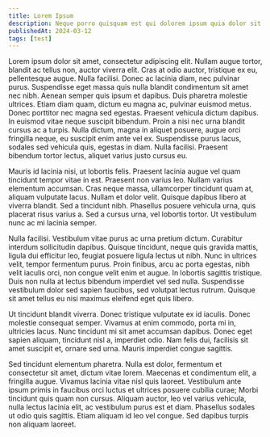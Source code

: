 ```yaml
---
title: Lorem Ipsum
description: Neque porro quisquam est qui dolorem ipsum quia dolor sit amet, consectetur, adipisci velit...
publishedAt: 2024-03-12
tags: [test]
---
```


Lorem ipsum dolor sit amet, consectetur adipiscing elit. Nullam augue tortor, blandit ac tellus non, auctor viverra elit. Cras at odio auctor, tristique ex eu, pellentesque augue. Nulla facilisi. Donec ac lacinia diam, nec pulvinar purus. Suspendisse eget massa quis nulla blandit condimentum sit amet nec nibh. Aenean semper quis ipsum et dapibus. Duis pharetra molestie ultrices. Etiam diam quam, dictum eu magna ac, pulvinar euismod metus. Donec porttitor nec magna sed egestas. Praesent vehicula dictum dapibus. In euismod vitae neque suscipit bibendum. Proin a nisi nec urna blandit cursus ac a turpis. Nulla dictum, magna in aliquet posuere, augue orci fringilla neque, eu suscipit enim ante vel ex. Suspendisse purus lacus, sodales sed vehicula quis, egestas in diam. Nulla facilisi. Praesent bibendum tortor lectus, aliquet varius justo cursus eu.

Mauris id lacinia nisi, ut lobortis felis. Praesent lacinia augue vel quam tincidunt tempor vitae in est. Praesent non varius leo. Nullam varius elementum accumsan. Cras neque massa, ullamcorper tincidunt quam at, aliquam vulputate lacus. Nullam et dolor velit. Quisque dapibus libero at viverra blandit. Sed a tincidunt nibh. Phasellus posuere vehicula urna, quis placerat risus varius a. Sed a cursus urna, vel lobortis tortor. Ut vestibulum nunc ac mi lacinia semper.

Nulla facilisi. Vestibulum vitae purus ac urna pretium dictum. Curabitur interdum sollicitudin dapibus. Quisque tincidunt, neque quis gravida mattis, ligula dui efficitur leo, feugiat posuere ligula lectus ut nibh. Nunc in ultrices velit, tempor fermentum purus. Proin finibus, arcu ac porta egestas, nibh velit iaculis orci, non congue velit enim et augue. In lobortis sagittis tristique. Duis non nulla at lectus bibendum imperdiet vel sed nulla. Suspendisse vestibulum dolor sed sapien faucibus, sed volutpat lectus rutrum. Quisque sit amet tellus eu nisi maximus eleifend eget quis libero.

Ut tincidunt blandit viverra. Donec tristique vulputate ex id iaculis. Donec molestie consequat semper. Vivamus at enim commodo, porta mi in, ultricies lacus. Nunc tincidunt mi sit amet accumsan dapibus. Donec eget sapien aliquam, tincidunt nisl a, imperdiet odio. Nam felis dui, facilisis sit amet suscipit et, ornare sed urna. Mauris imperdiet congue sagittis.

Sed tincidunt elementum pharetra. Nulla est dolor, fermentum et consectetur sit amet, dictum vitae lorem. Maecenas et condimentum elit, a fringilla augue. Vivamus lacinia vitae nisl quis laoreet. Vestibulum ante ipsum primis in faucibus orci luctus et ultrices posuere cubilia curae; Morbi tincidunt quis quam non cursus. Aliquam auctor, leo vel varius vehicula, nulla lectus lacinia elit, ac vestibulum purus est et diam. Phasellus sodales ut odio quis sagittis. Etiam aliquam id leo vel congue. Sed dapibus turpis non aliquam laoreet.
